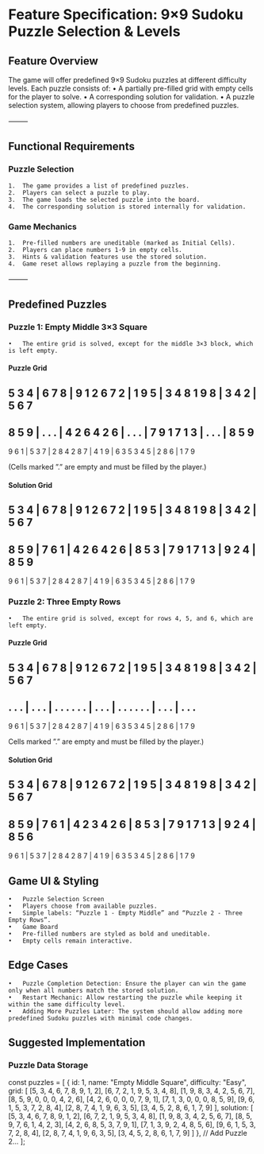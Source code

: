 # Feature Specification: 9×9 Sudoku Puzzle Selection & Levels

## Feature Overview

The game will offer predefined 9×9 Sudoku puzzles at different difficulty levels. Each puzzle consists of:
	•	A partially pre-filled grid with empty cells for the player to solve.
	•	A corresponding solution for validation.
	•	A puzzle selection system, allowing players to choose from predefined puzzles.

⸻

## Functional Requirements

### Puzzle Selection
	1.	The game provides a list of predefined puzzles.
	2.	Players can select a puzzle to play.
	3.	The game loads the selected puzzle into the board.
	4.	The corresponding solution is stored internally for validation.

### Game Mechanics
	1.	Pre-filled numbers are uneditable (marked as Initial Cells).
	2.	Players can place numbers 1-9 in empty cells.
	3.	Hints & validation features use the stored solution.
	4.	Game reset allows replaying a puzzle from the beginning.

⸻

## Predefined Puzzles

### Puzzle 1: Empty Middle 3×3 Square
	•	The entire grid is solved, except for the middle 3×3 block, which is left empty.

#### Puzzle Grid
5 3 4 | 6 7 8 | 9 1 2
6 7 2 | 1 9 5 | 3 4 8
1 9 8 | 3 4 2 | 5 6 7
---------------------
8 5 9 | . . . | 4 2 6
4 2 6 | . . . | 7 9 1
7 1 3 | . . . | 8 5 9
---------------------
9 6 1 | 5 3 7 | 2 8 4
2 8 7 | 4 1 9 | 6 3 5
3 4 5 | 2 8 6 | 1 7 9

(Cells marked ”.” are empty and must be filled by the player.)

#### Solution Grid
5 3 4 | 6 7 8 | 9 1 2
6 7 2 | 1 9 5 | 3 4 8
1 9 8 | 3 4 2 | 5 6 7
---------------------
8 5 9 | 7 6 1 | 4 2 6
4 2 6 | 8 5 3 | 7 9 1
7 1 3 | 9 2 4 | 8 5 9
---------------------
9 6 1 | 5 3 7 | 2 8 4
2 8 7 | 4 1 9 | 6 3 5
3 4 5 | 2 8 6 | 1 7 9

### Puzzle 2: Three Empty Rows
	•	The entire grid is solved, except for rows 4, 5, and 6, which are left empty.

#### Puzzle Grid
5 3 4 | 6 7 8 | 9 1 2
6 7 2 | 1 9 5 | 3 4 8
1 9 8 | 3 4 2 | 5 6 7
---------------------
. . . | . . . | . . .
. . . | . . . | . . .
. . . | . . . | . . .
---------------------
9 6 1 | 5 3 7 | 2 8 4
2 8 7 | 4 1 9 | 6 3 5
3 4 5 | 2 8 6 | 1 7 9

Cells marked ”.” are empty and must be filled by the player.)

#### Solution Grid
5 3 4 | 6 7 8 | 9 1 2
6 7 2 | 1 9 5 | 3 4 8
1 9 8 | 3 4 2 | 5 6 7
---------------------
8 5 9 | 7 6 1 | 4 2 3
4 2 6 | 8 5 3 | 7 9 1
7 1 3 | 9 2 4 | 8 5 6
---------------------
9 6 1 | 5 3 7 | 2 8 4
2 8 7 | 4 1 9 | 6 3 5
3 4 5 | 2 8 6 | 1 7 9

## Game UI & Styling
	•	Puzzle Selection Screen
	•	Players choose from available puzzles.
	•	Simple labels: “Puzzle 1 - Empty Middle” and “Puzzle 2 - Three Empty Rows”.
	•	Game Board
	•	Pre-filled numbers are styled as bold and uneditable.
	•	Empty cells remain interactive.

## Edge Cases
	•	Puzzle Completion Detection: Ensure the player can win the game only when all numbers match the stored solution.
	•	Restart Mechanic: Allow restarting the puzzle while keeping it within the same difficulty level.
	•	Adding More Puzzles Later: The system should allow adding more predefined Sudoku puzzles with minimal code changes.  

## Suggested Implementation

### Puzzle Data Storage
const puzzles = [
    {
        id: 1,
        name: "Empty Middle Square",
        difficulty: "Easy",
        grid: [
            [5, 3, 4, 6, 7, 8, 9, 1, 2],
            [6, 7, 2, 1, 9, 5, 3, 4, 8],
            [1, 9, 8, 3, 4, 2, 5, 6, 7],
            [8, 5, 9, 0, 0, 0, 4, 2, 6],
            [4, 2, 6, 0, 0, 0, 7, 9, 1],
            [7, 1, 3, 0, 0, 0, 8, 5, 9],
            [9, 6, 1, 5, 3, 7, 2, 8, 4],
            [2, 8, 7, 4, 1, 9, 6, 3, 5],
            [3, 4, 5, 2, 8, 6, 1, 7, 9]
        ],
        solution: [
            [5, 3, 4, 6, 7, 8, 9, 1, 2],
            [6, 7, 2, 1, 9, 5, 3, 4, 8],
            [1, 9, 8, 3, 4, 2, 5, 6, 7],
            [8, 5, 9, 7, 6, 1, 4, 2, 3],
            [4, 2, 6, 8, 5, 3, 7, 9, 1],
            [7, 1, 3, 9, 2, 4, 8, 5, 6],
            [9, 6, 1, 5, 3, 7, 2, 8, 4],
            [2, 8, 7, 4, 1, 9, 6, 3, 5],
            [3, 4, 5, 2, 8, 6, 1, 7, 9]
        ]
    },
    // Add Puzzle 2...
];

